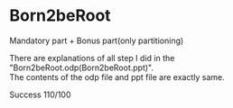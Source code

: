 # Born2beRoot

Mandatory part + Bonus part(only partitioning)

There are explanations of all step I did in the "Born2beRoot.odp(Born2beRoot.ppt)".\
The contents of the odp file and ppt file are exactly same.

Success 110/100
